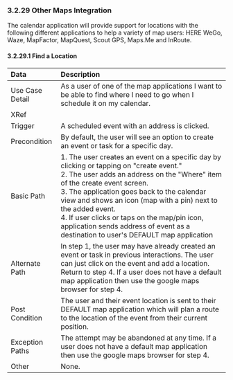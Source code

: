 ### 3.2.29 Other Maps Integration

The calendar application will provide support for locations with the following different applications to help a variety of map users: HERE WeGo, Waze, MapFactor, MapQuest, Scout GPS, Maps.Me and InRoute.

#### 3.2.29.1 Find a Location

| Data          | Description |
|:--------------| :--------------|
|Use Case Detail  | As a user of one of the map applications I want to be able to find where I need to go when I schedule it on my calendar.|
|XRef           | |
|Trigger        | A scheduled event with an address is clicked.|
|Precondition   | By default, the user will see an option to create an event or task for a specific day.|
|Basic Path     | 1. The user creates an event on a specific day by clicking or tapping on "create event."<br>2. The user adds an address on the "Where" item of the create event screen.<br>3. The application goes back to the calendar view and shows an icon (map with a pin) next to the added event.<br>4. If user clicks or taps on the map/pin icon, application sends address of event as a destination to user's DEFAULT map application|
|Alternate Path | In step 1, the user may have already created an event or task in previous interactions. The user can just click on the event and add a location. Return to step 4. If a user does not have a default map application then use the google maps browser for step 4.|
|Post Condition | The user and their event location is sent to their DEFAULT map application which will plan a route to the location of the event from their current position.|
|Exception Paths| The attempt may be abandoned at any time. If a user does not have a default map application then use the google maps browser for step 4. |
|Other          | None.|

